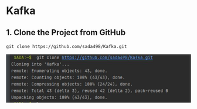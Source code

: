 # Kafka

## 1. Clone the Project from GitHub
```
git clone https://github.com/sada498/Kafka.git
```
![Clone the Project from GitHub](https://github.com/sada498/Kafka/blob/main/kafka-simple-producer/src/images/Clone%20the%20Project%20from%20GitHub.JPG)

